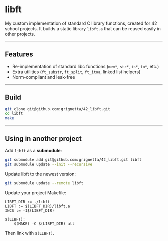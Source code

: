 # libft

My custom implementation of standard C library functions, created for 42 school projects. It builds a static library `libft.a` that can be reused easily in other projects.

---

## Features

* Re-implementation of standard libc functions (`mem*`, `str*`, `is*`, `to*`, etc.)
* Extra utilities (`ft_substr`, `ft_split`, `ft_itoa`, linked list helpers)
* Norm-compliant and leak-free

---

## Build

```bash
git clone git@github.com:grignetta/42_libft.git
cd libft
make
```
---

## Using in another project

Add `libft` as a **submodule**:

```bash
git submodule add git@github.com:grignetta/42_libft.git libft
git submodule update --init --recursive
```
Update libft to the newest version:
```bash
git submodule update --remote libft
```

Update your project Makefile:

```make
LIBFT_DIR := ./libft
LIBFT := $(LIBFT_DIR)/libft.a
INCS := -I$(LIBFT_DIR)

$(LIBFT):
	$(MAKE) -C $(LIBFT_DIR) all
```

Then link with `$(LIBFT)`.
